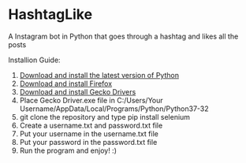 # HashtagLike
A Instagram bot in Python that goes through a hashtag and likes all the posts 

Installion Guide:
1. [Download and install the latest version of Python](https://www.python.org/downloads/)
2. [Download and install Firefox](https://www.mozilla.org/en-US/firefox/new/) 
3. [Download and install Gecko Drivers](https://github.com/user/repo/blob/branch/other_file.md)
4. Place Gecko Driver.exe file in C:/Users/Your Username/AppData/Local/Programs/Python/Python37-32
5. git clone the repository and type pip install selenium
6. Create a username.txt and password.txt file
7. Put your username in the username.txt file
8. Put your password in the password.txt file
9. Run the program and enjoy! :)
